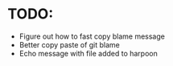# TODO:
- Figure out how to fast copy blame message
- Better copy paste of git blame
- Echo message with file added to harpoon
